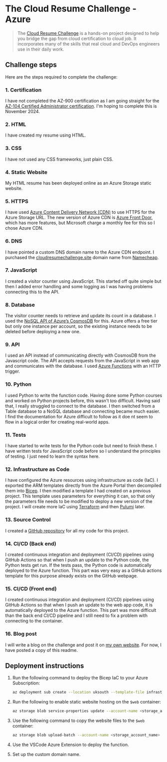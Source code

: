 # The Cloud Resume Challenge - Azure

> The [Cloud Resume Challenge](https://cloudresumechallenge.dev/docs/the-challenge/azure/) is a hands-on project designed to help you bridge the gap from cloud certification to cloud job. It incorporates many of the skills that real cloud and DevOps engineers use in their daily work.

## Challenge steps

Here are the steps required to complete the challenge:

### 1. Certification
I have not completed the AZ-900 certification as I am going straight for the [AZ-104 Certified Administrator certification](https://learn.microsoft.com/en-us/credentials/certifications/azure-administrator/?practice-assessment-type=certification). I'm hoping to complete this is November 2024.

### 2. HTML
I have created my resume using HTML.

### 3. CSS
I have not used any CSS frameworks, just plain CSS.

### 4. Static Website
My HTML resume has been deployed online as an Azure Storage static website.

### 5. HTTPS
I have used [Azure Content Delivery Network (CDN)](https://azure.microsoft.com/en-us/products/cdn) to use HTTPS for the Azure Storage URL. The new version of Azure CDN is [Azure Front Door](https://azure.microsoft.com/en-gb/products/frontdoor), which has more features, but Microsoft charge a monthly fee for this so I chose Azure CDN.

### 6. DNS
I have pointed a custom DNS domain name to the Azure CDN endpoint. I purchased the [cloudresumechallenge.site](https://cloudresumechallenge.site) domain name from [Namecheap](https://www.namecheap.com).

### 7. JavaScript
I created a visitor counter using JavaScript. This started off quite simple but then I added error handling and some logging as I was having problems connecting this to the API.

### 8. Database
The visitor counter needs to retrieve and update its count in a database. I used the [NoSQL API of Azure’s CosmosDB](https://learn.microsoft.com/en-us/azure/cosmos-db/nosql) for this. Azure offers a free tier but only one instance per account, so the existing instance needs to be deleted before deploying a new one.

### 9. API
I used an API instead of communicating directly with CosmosDB from the Javascript code. The API accepts requests from the JavaScript in web app and communicates with the database. I used [Azure Functions](https://learn.microsoft.com/en-us/azure/azure-functions) with an HTTP trigger.

### 10.  Python
I used Python to write the function code. Having done some Python courses and worked on Python projects before, this wasn't too difficult. Having said that, I really struggled to connect to the database. I then switched from a Table database to a NoSQL database and connecting became much easier. I find the documentation for Azure difficult to follow as it doe nt seem to flow in a logical order for creating real-world apps.

### 11.  Tests
I have started to write tests for the Python code but need to finish these. I have written tests for JavaScript code before so I understand the principles of testing. I just need to learn the syntax here.

### 12.  Infrastructure as Code
I have configured the Azure resources using infrastructure as code (IaC). I exported the ARM templates directly from the Azure Portal then decompiled them into [Bicep](https://learn.microsoft.com/en-us/azure/azure-resource-manager/bicep/overview?tabs=bicep). I then modified a template I had created on a previous project. This template uses parameters for everything it can, so that only the parameters file needs to be modified to deploy a new version of the project. I will create more IaC using [Terraform](https://www.terraform.io) and then [Pulumi](https://www.pulumi.com) later.

### 13.  Source Control
I created a [GitHub repository](https://github.com/alandavidhenry/cloud-resume-challenge) for all my code for this project.

### 14.  CI/CD (Back end)
I created continuous integration and deployment (CI/CD) pipelines using GitHub Actions so that when I push an update to the Python code, the Python tests get run. If the tests pass, the Python code is automatically deployed to the Azure function. This part was very easy as a GitHub actions template for this purpose already exists on the GitHub webpage. 

### 15.  CI/CD (Front end)
I created continuous integration and deployment (CI/CD) pipelines using GitHub Actions so that when I push an update to the web app code, it is automatically deployed to the Azure function. This part was more difficult than the back end CI/CD pipeline and I still need to fix a problem with connecting to the container.

### 16.  Blog post
I will write a blog on the challenge and post it on [my own website](https://alan-henry.co.uk/). For now, I have posted a copy of this readme.

## Deployment instructions

1. Run the following command to deploy the Bicep IaC to your Azure Subscription:
    ```bash
    az deployment sub create --location uksouth --template-file infrastructure/Bicep/main.bicep --parameters infrastructure/Bicep/main.bicepparam 
    ```    

2. Run the following to enable static website hosting on the `$web` container:
    ```bash
    az storage blob service-properties update --account-name <storage_account_name> --static-website --404-document 404.html --index-document index.html
    ```

3. Use the following command to copy the website files to the `$web` container:
    ```bash
    az storage blob upload-batch --account-name <storage_account_name> --account-key $(az storage account keys list -n <storage_account_name> -g rg-cloud-resume-challenge --query '[0].value' -o tsv) --destination '$web' --source src --pattern "*" --overwrite true
    ```

4. Use the VSCode Azure Extension to deploy the function.

5. Set up the custom domain name.
